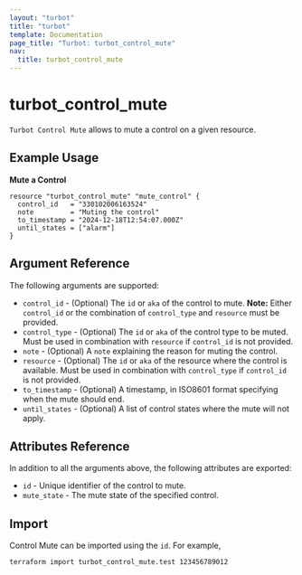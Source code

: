 ```yaml
---
layout: "turbot"
title: "turbot"
template: Documentation
page_title: "Turbot: turbot_control_mute"
nav:
  title: turbot_control_mute
---
```


# turbot\_control\_mute

`Turbot Control Mute` allows to mute a control on a given resource.

## Example Usage

**Mute a Control**

```hcl
resource "turbot_control_mute" "mute_control" {
  control_id   = "330102006163524"
  note         = "Muting the control"
  to_timestamp = "2024-12-18T12:54:07.000Z"
  until_states = ["alarm"]
}
```

## Argument Reference

The following arguments are supported:

- `control_id` - (Optional) The `id` or `aka` of the control to mute. **Note:** Either `control_id` or the combination of `control_type` and `resource` must be provided.
- `control_type` - (Optional) The `id` or `aka` of the control type to be muted. Must be used in combination with `resource` if `control_id` is not provided.
- `note` - (Optional) A `note` explaining the reason for muting the control.
- `resource` - (Optional) The `id` or `aka` of the resource where the control is available. Must be used in combination with `control_type` if `control_id` is not provided.
- `to_timestamp` - (Optional) A timestamp, in ISO8601 format specifying when the mute should end.
- `until_states` - (Optional) A list of control states where the mute will not apply.

## Attributes Reference

In addition to all the arguments above, the following attributes are exported:

- `id` - Unique identifier of the control to mute.
- `mute_state` - The mute state of the specified control.

## Import

Control Mute can be imported using the `id`. For example,

```
terraform import turbot_control_mute.test 123456789012
```
